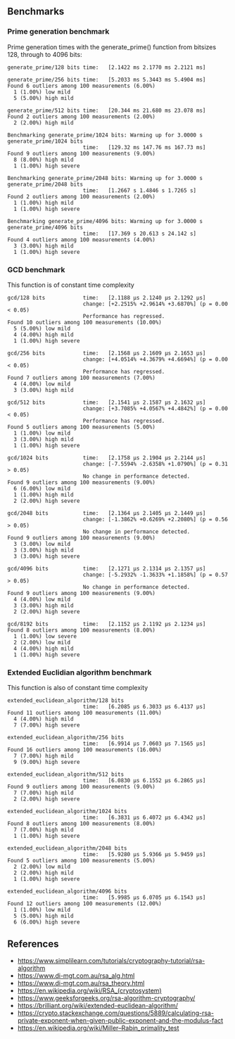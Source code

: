 ## Benchmarks

### Prime generation benchmark

Prime generation times with the generate_prime() function from bitsizes 128, through to 4096 bits:

```
generate_prime/128 bits time:   [2.1422 ms 2.1770 ms 2.2121 ms]

generate_prime/256 bits time:   [5.2033 ms 5.3443 ms 5.4904 ms]
Found 6 outliers among 100 measurements (6.00%)
  1 (1.00%) low mild
  5 (5.00%) high mild
  
generate_prime/512 bits time:   [20.344 ms 21.680 ms 23.078 ms]
Found 2 outliers among 100 measurements (2.00%)
  2 (2.00%) high mild

Benchmarking generate_prime/1024 bits: Warming up for 3.0000 s
generate_prime/1024 bits
                        time:   [129.32 ms 147.76 ms 167.73 ms]
Found 9 outliers among 100 measurements (9.00%)
  8 (8.00%) high mild
  1 (1.00%) high severe

Benchmarking generate_prime/2048 bits: Warming up for 3.0000 s
generate_prime/2048 bits
                        time:   [1.2667 s 1.4846 s 1.7265 s]
Found 2 outliers among 100 measurements (2.00%)
  1 (1.00%) high mild
  1 (1.00%) high severe

Benchmarking generate_prime/4096 bits: Warming up for 3.0000 s
generate_prime/4096 bits
                        time:   [17.369 s 20.613 s 24.142 s]
Found 4 outliers among 100 measurements (4.00%)
  3 (3.00%) high mild
  1 (1.00%) high severe
```

### GCD benchmark

This function is of constant time complexity

```
gcd/128 bits            time:   [2.1188 µs 2.1240 µs 2.1292 µs]
                        change: [+2.2515% +2.9614% +3.6870%] (p = 0.00 < 0.05)
                        Performance has regressed.
Found 10 outliers among 100 measurements (10.00%)
  5 (5.00%) low mild
  4 (4.00%) high mild
  1 (1.00%) high severe

gcd/256 bits            time:   [2.1568 µs 2.1609 µs 2.1653 µs]
                        change: [+4.0514% +4.3679% +4.6694%] (p = 0.00 < 0.05)
                        Performance has regressed.
Found 7 outliers among 100 measurements (7.00%)
  4 (4.00%) low mild
  3 (3.00%) high mild

gcd/512 bits            time:   [2.1541 µs 2.1587 µs 2.1632 µs]
                        change: [+3.7085% +4.0567% +4.4842%] (p = 0.00 < 0.05)
                        Performance has regressed.
Found 5 outliers among 100 measurements (5.00%)
  1 (1.00%) low mild
  3 (3.00%) high mild
  1 (1.00%) high severe

gcd/1024 bits           time:   [2.1758 µs 2.1904 µs 2.2144 µs]
                        change: [-7.5594% -2.6358% +1.0790%] (p = 0.31 > 0.05)
                        No change in performance detected.
Found 9 outliers among 100 measurements (9.00%)
  6 (6.00%) low mild
  1 (1.00%) high mild
  2 (2.00%) high severe

gcd/2048 bits           time:   [2.1364 µs 2.1405 µs 2.1449 µs]
                        change: [-1.3862% +0.6269% +2.2080%] (p = 0.56 > 0.05)
                        No change in performance detected.
Found 9 outliers among 100 measurements (9.00%)
  3 (3.00%) low mild
  3 (3.00%) high mild
  3 (3.00%) high severe

gcd/4096 bits           time:   [2.1271 µs 2.1314 µs 2.1357 µs]
                        change: [-5.2932% -1.3633% +1.1858%] (p = 0.57 > 0.05)
                        No change in performance detected.
Found 9 outliers among 100 measurements (9.00%)
  4 (4.00%) low mild
  3 (3.00%) high mild
  2 (2.00%) high severe

gcd/8192 bits           time:   [2.1152 µs 2.1192 µs 2.1234 µs]
Found 8 outliers among 100 measurements (8.00%)
  1 (1.00%) low severe
  2 (2.00%) low mild
  4 (4.00%) high mild
  1 (1.00%) high severe

```

### Extended Euclidian algorithm benchmark

This function is also of constant time complexity

```
extended_euclidean_algorithm/128 bits
                        time:   [6.2085 µs 6.3033 µs 6.4137 µs]
Found 11 outliers among 100 measurements (11.00%)
  4 (4.00%) high mild
  7 (7.00%) high severe

extended_euclidean_algorithm/256 bits
                        time:   [6.9914 µs 7.0603 µs 7.1565 µs]
Found 16 outliers among 100 measurements (16.00%)
  7 (7.00%) high mild
  9 (9.00%) high severe

extended_euclidean_algorithm/512 bits
                        time:   [6.0830 µs 6.1552 µs 6.2865 µs]
Found 9 outliers among 100 measurements (9.00%)
  7 (7.00%) high mild
  2 (2.00%) high severe

extended_euclidean_algorithm/1024 bits
                        time:   [6.3831 µs 6.4072 µs 6.4342 µs]
Found 8 outliers among 100 measurements (8.00%)
  7 (7.00%) high mild
  1 (1.00%) high severe

extended_euclidean_algorithm/2048 bits
                        time:   [5.9280 µs 5.9366 µs 5.9459 µs]
Found 5 outliers among 100 measurements (5.00%)
  2 (2.00%) low mild
  2 (2.00%) high mild
  1 (1.00%) high severe
  
extended_euclidean_algorithm/4096 bits
                        time:   [5.9985 µs 6.0705 µs 6.1543 µs]
Found 12 outliers among 100 measurements (12.00%)
  1 (1.00%) low mild
  5 (5.00%) high mild
  6 (6.00%) high severe
```
## References
- https://www.simplilearn.com/tutorials/cryptography-tutorial/rsa-algorithm
- https://www.di-mgt.com.au/rsa_alg.html
- https://www.di-mgt.com.au/rsa_theory.html
- https://en.wikipedia.org/wiki/RSA_(cryptosystem)
- https://www.geeksforgeeks.org/rsa-algorithm-cryptography/
- https://brilliant.org/wiki/extended-euclidean-algorithm/
- https://crypto.stackexchange.com/questions/5889/calculating-rsa-private-exponent-when-given-public-exponent-and-the-modulus-fact
- https://en.wikipedia.org/wiki/Miller–Rabin_primality_test